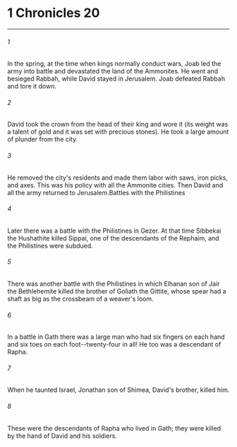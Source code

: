 # 1 Chronicles 20
***



###### 1 
In the spring, at the time when kings normally conduct wars, Joab led the army into battle and devastated the land of the Ammonites. He went and besieged Rabbah, while David stayed in Jerusalem. Joab defeated Rabbah and tore it down. 

###### 2 
David took the crown from the head of their king and wore it (its weight was a talent of gold and it was set with precious stones). He took a large amount of plunder from the city. 

###### 3 
He removed the city's residents and made them labor with saws, iron picks, and axes. This was his policy with all the Ammonite cities. Then David and all the army returned to Jerusalem.Battles with the Philistines 

###### 4 
Later there was a battle with the Philistines in Gezer. At that time Sibbekai the Hushathite killed Sippai, one of the descendants of the Rephaim, and the Philistines were subdued. 

###### 5 
There was another battle with the Philistines in which Elhanan son of Jair the Bethlehemite killed the brother of Goliath the Gittite, whose spear had a shaft as big as the crossbeam of a weaver's loom. 

###### 6 
In a battle in Gath there was a large man who had six fingers on each hand and six toes on each foot--twenty-four in all! He too was a descendant of Rapha. 

###### 7 
When he taunted Israel, Jonathan son of Shimea, David's brother, killed him. 

###### 8 
These were the descendants of Rapha who lived in Gath; they were killed by the hand of David and his soldiers.
